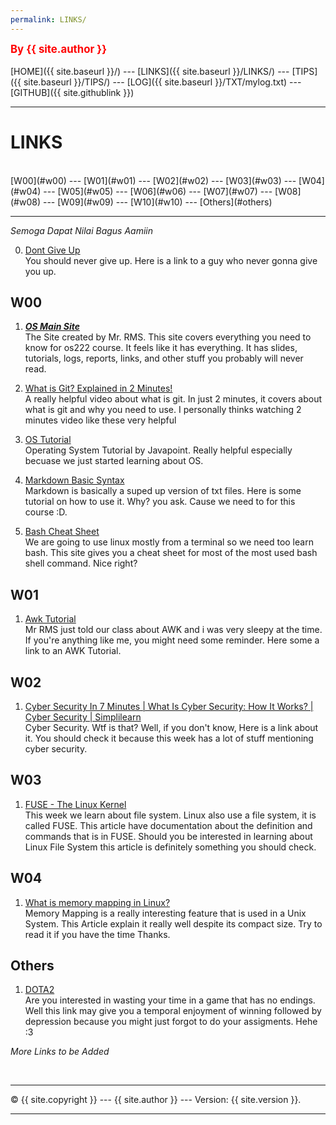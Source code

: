 ```yaml
---
permalink: LINKS/
---
```

<span style="color:red; font-weight:bold; font-size:larger;">By {{ site.author }}</span>
<br><br>
[HOME]({{ site.baseurl }}/) ---
[LINKS]({{ site.baseurl }}/LINKS/) ---
[TIPS]({{ site.baseurl }}/TIPS/) ---
[LOG]({{ site.baseurl }}/TXT/mylog.txt) ---
[GITHUB]({{ site.githublink }})
<br>
<hr>

# LINKS
<br>
 [W00](#w00) --- [W01](#w01) --- [W02](#w02) --- [W03](#w03) ---
 [W04](#w04) --- [W05](#w05) --- [W06](#w06) --- [W07](#w07) ---
 [W08](#w08) --- [W09](#w09) --- [W10](#w10) --- [Others](#others) 
<hr>

*Semoga Dapat Nilai Bagus Aamiin*

0. [Dont Give Up](https://youtu.be/eBGIQ7ZuuiU)<br>
You should never give up. Here is a link to a guy who never gonna give you up.

## W00 

1. ***[OS Main Site](https://os.vlsm.org/)***<br>
The Site created by Mr. RMS. This site covers everything you need to know for os222 course.
It feels like it has everything.
It has slides, tutorials, logs, reports, links, and other stuff you probably will never read.

3. [What is Git? Explained in 2 Minutes!](https://www.youtube.com/watch?v=2ReR1YJrNOM)<br>
A really helpful video about what is git. 
In just 2 minutes, it covers about what is git and why you need to use.
I personally thinks watching 2 minutes video like these very helpful

4. [OS Tutorial](https://www.javatpoint.com/os-tutorial)<br>
Operating System Tutorial by Javapoint. 
Really helpful especially becuase we just started learning about OS.

5. [Markdown Basic Syntax](https://www.markdownguide.org/basic-syntax/)<br>
Markdown is basically a suped up version of txt files.
Here is some tutorial on how to use it. Why? you ask.
Cause we need to for this course :D.

6. [Bash Cheat Sheet](https://www.educative.io/blog/bash-shell-command-cheat-sheet)<br>
We are going to use linux mostly from a terminal so we need too learn bash.
This site gives you a cheat sheet for most of the most used bash shell command.
Nice right?

## W01 

1. [Awk Tutorial](https://www.tutorialspoint.com/awk/index.htm)<br>
Mr RMS just told our class about AWK and i was very sleepy at the time. 
If you're anything like me, you might need some reminder.
Here some a link to an AWK Tutorial.

## W02 
1. [Cyber Security In 7 Minutes | What Is Cyber Security: How It Works? | Cyber Security | Simplilearn](https://www.youtube.com/watch?v=inWWhr5tnEA)<br>
Cyber Security. Wtf is that? Well, if you don't know, Here is a link about it.
You should check it because this week has a lot of stuff mentioning cyber security.

## W03
1. [FUSE - The Linux Kernel](https://www.kernel.org/doc/html/latest/filesystems/fuse.html)<br>
This week we learn about file system. Linux also use a file system, it is called FUSE.
This article have documentation about the definition and commands that is in FUSE.
Should you be interested in learning about Linux File System this article is definitely something you should check.

## W04
1. [What is memory mapping in Linux?](https://ostoday.org/linux/what-is-memory-mapping-in-linux.html)<br>
Memory Mapping is a really interesting feature that is used in a Unix System. 
This Article explain it really well despite its compact size.
Try to read it if you have the time Thanks.


## Others

1. [DOTA2](https://www.dota2.com/)<br>
Are you interested in wasting your time in a game that has no endings.
Well this link may give you a temporal enjoyment of winning followed by depression because you might just forgot to do your assigments.
Hehe :3

*More Links to be Added*




<br>
<hr>
&copy; {{ site.copyright }} --- {{ site.author }} --- Version: {{ site.version }}.
<hr>
<br>
